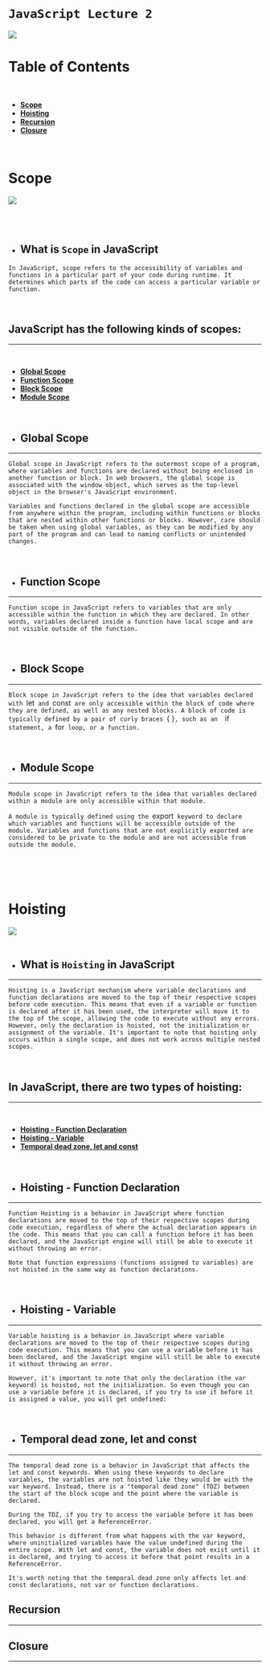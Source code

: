 # `JavaScript Lecture 2`
![](/img/logo.jpg)

 # **Table of Contents**

 <br>

-  [ **Scope**](#scope)
-  [ **Hoisting**](#hoisting)
-  [**Recursion**](#recursion)
-  [**Closure**](#closure)

<br>

# **Scope**

![](/img/javascript-scope-cover-2.png)

<br>
<br>

- ## **What is `Scope` in JavaScript**
`In JavaScript, scope refers to the accessibility of variables and functions in a particular part of your code during runtime. It determines which parts of the code can access a particular variable or function.`

<br>

## **JavaScript has the following kinds of scopes:**
***
<br>

- [ **Global Scope**](#global-scope)
- [ **Function Scope**](#function-scope)
- [ **Block Scope**](#block-scope)
- [ **Module Scope**](#module-scope)

<br>

- ## **Global Scope**
***
`Global scope in JavaScript refers to the outermost scope of a program, where variables and functions are declared without being enclosed in another function or block. In web browsers, the global scope is associated with the window object, which serves as the top-level object in the browser's JavaScript environment.`

`Variables and functions declared in the global scope are accessible from anywhere within the program, including within functions or blocks that are nested within other functions or blocks. However, care should be taken when using global variables, as they can be modified by any part of the program and can lead to naming conflicts or unintended changes.`

<br>

- ## **Function Scope**
***
`Function scope in JavaScript refers to variables that are only accessible within the function in which they are declared. In other words, variables declared inside a function have local scope and are not visible outside of the function.`

<br>

- ## **Block Scope**
***
`Block scope in JavaScript refers to the idea that variables declared with `let`  and  `const`  are only accessible within the block of code where they are defined, as well as any nested blocks. A block of code is typically defined by a pair of curly braces  `{ }`, such as an  `if`  statement, a  `for` loop, or a function.`

<br>

- ## **Module Scope**
***
`Module scope in JavaScript refers to the idea that variables declared within a module are only accessible within that module.`

`A module is typically defined using the `export` keyword to declare which variables and functions will be accessible outside of the module. Variables and functions that are not explicitly exported are considered to be private to the module and are not accessible from outside the module.`

<br>
<br>
<br>


# **Hoisting**
![](/img/hosting.png)
<br>
<br>

- ## **What is `Hoisting` in JavaScript**
***
`Hoisting is a JavaScript mechanism where variable declarations and function declarations are moved to the top of their respective scopes before code execution. This means that even if a variable or function is declared after it has been used, the interpreter will move it to the top of the scope, allowing the code to execute without any errors. However, only the declaration is hoisted, not the initialization or assignment of the variable. It's important to note that hoisting only occurs within a single scope, and does not work across multiple nested scopes.`
 
<br>

## **In JavaScript, there are two types of hoisting:**
***
<br>

- [ **Hoisting - Function Declaration**](#hoisting-function-declaration)
- [ **Hoisting - Variable**](#hoisting-variable)
- [ **Temporal dead zone, let and const**](#temporal-dead-zone-let-and-const)

<br>

- ## **Hoisting - Function Declaration**
***
`Function Hoisting is a behavior in JavaScript where function declarations are moved to the top of their respective scopes during code execution, regardless of where the actual declaration appears in the code. This means that you can call a function before it has been declared, and the JavaScript engine will still be able to execute it without throwing an error.`

`Note that function expressions (functions assigned to variables) are not hoisted in the same way as function declarations.`

<br>

- ## **Hoisting - Variable**
***
`Variable hoisting is a behavior in JavaScript where variable declarations are moved to the top of their respective scopes during code execution. This means that you can use a variable before it has been declared, and the JavaScript engine will still be able to execute it without throwing an error.`

`However, it's important to note that only the declaration (the var keyword) is hoisted, not the initialization. So even though you can use a variable before it is declared, if you try to use it before it is assigned a value, you will get undefined:`

<br>

- ## **Temporal dead zone, let and const**
***
`The temporal dead zone is a behavior in JavaScript that affects the let and const keywords. When using these keywords to declare variables, the variables are not hoisted like they would be with the var keyword. Instead, there is a "temporal dead zone" (TDZ) between the start of the block scope and the point where the variable is declared.`

`During the TDZ, if you try to access the variable before it has been declared, you will get a ReferenceError.`

`This behavior is different from what happens with the var keyword, where uninitialized variables have the value undefined during the entire scope. With let and const, the variable does not exist until it is declared, and trying to access it before that point results in a ReferenceError.`

`It's worth noting that the temporal dead zone only affects let and const declarations, not var or function declarations.`



## **Recursion**
***
## **Closure**
***
